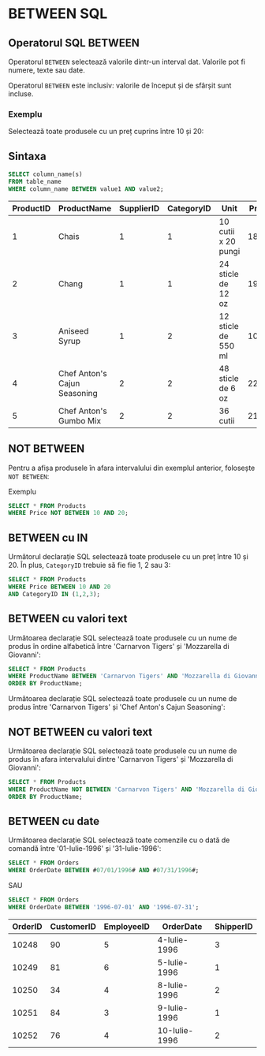 # BETWEEN SQL

## Operatorul SQL BETWEEN
Operatorul `BETWEEN` selectează valorile dintr-un interval dat. Valorile pot fi numere, texte sau date.

Operatorul `BETWEEN` este inclusiv: valorile de început și de sfârșit sunt incluse.

### Exemplu
Selectează toate produsele cu un preț cuprins între 10 și 20:

## Sintaxa

```sql
SELECT column_name(s)
FROM table_name
WHERE column_name BETWEEN value1 AND value2;
```

| ProductID | ProductName                  | SupplierID | CategoryID | Unit                  | Price |
|-----------|------------------------------|------------|------------|-----------------------|-------|
| 1         | Chais                        | 1          | 1          | 10 cutii x 20 pungi   | 18    |
| 2         | Chang                        | 1          | 1          | 24 sticle de 12 oz    | 19    |
| 3         | Aniseed Syrup                | 1          | 2          | 12 sticle de 550 ml   | 10    |
| 4         | Chef Anton's Cajun Seasoning | 2          | 2          | 48 sticle de 6 oz     | 22    |
| 5         | Chef Anton's Gumbo Mix       | 2          | 2          | 36 cutii              | 21.35 |


## NOT BETWEEN
Pentru a afișa produsele în afara intervalului din exemplul anterior, folosește `NOT BETWEEN`:

Exemplu
```sql
SELECT * FROM Products
WHERE Price NOT BETWEEN 10 AND 20;
```

## BETWEEN cu IN
Următorul declarație SQL selectează toate produsele cu un preț între 10 și 20. În plus, `CategoryID` trebuie să fie fie 1, 2 sau 3:

```sql
SELECT * FROM Products
WHERE Price BETWEEN 10 AND 20
AND CategoryID IN (1,2,3);
```
## BETWEEN cu valori text
Următoarea declarație SQL selectează toate produsele cu un nume de produs în ordine alfabetică între 'Carnarvon Tigers' și 'Mozzarella di Giovanni':

```sql
SELECT * FROM Products
WHERE ProductName BETWEEN 'Carnarvon Tigers' AND 'Mozzarella di Giovanni'
ORDER BY ProductName;
```

Următoarea declarație SQL selectează toate produsele cu un nume de produs între 'Carnarvon Tigers' și 'Chef Anton's Cajun Seasoning':


## NOT BETWEEN cu valori text
Următoarea declarație SQL selectează toate produsele cu un nume de produs în afara intervalului dintre 'Carnarvon Tigers' și 'Mozzarella di Giovanni':

```sql
SELECT * FROM Products
WHERE ProductName NOT BETWEEN 'Carnarvon Tigers' AND 'Mozzarella di Giovanni'
ORDER BY ProductName;
```
## BETWEEN cu date
Următoarea declarație SQL selectează toate comenzile cu o dată de comandă între '01-Iulie-1996' și '31-Iulie-1996':

```sql
SELECT * FROM Orders
WHERE OrderDate BETWEEN #07/01/1996# AND #07/31/1996#;
```

SAU

```sql
SELECT * FROM Orders
WHERE OrderDate BETWEEN '1996-07-01' AND '1996-07-31';
```


| OrderID | CustomerID | EmployeeID | OrderDate    | ShipperID |
|---------|------------|------------|--------------|-----------|
| 10248   | 90         | 5          | 4-Iulie-1996 | 3         |
| 10249   | 81         | 6          | 5-Iulie-1996 | 1         |
| 10250   | 34         | 4          | 8-Iulie-1996 | 2         |
| 10251   | 84         | 3          | 9-Iulie-1996 | 1         |
| 10252   | 76         | 4          | 10-Iulie-1996| 2         |


